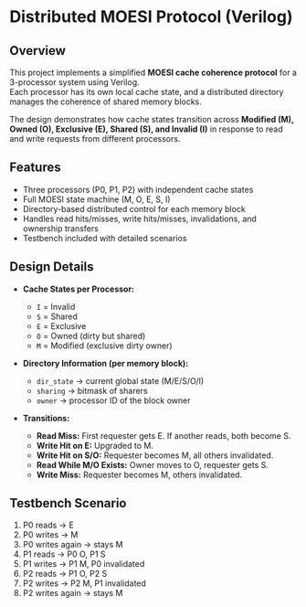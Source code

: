 # Distributed MOESI Protocol (Verilog)

## Overview
This project implements a simplified **MOESI cache coherence protocol** for a 3-processor system using Verilog.  
Each processor has its own local cache state, and a distributed directory manages the coherence of shared memory blocks.

The design demonstrates how cache states transition across **Modified (M), Owned (O), Exclusive (E), Shared (S), and Invalid (I)** in response to read and write requests from different processors.

## Features
- Three processors (P0, P1, P2) with independent cache states  
- Full MOESI state machine (M, O, E, S, I)  
- Directory-based distributed control for each memory block  
- Handles read hits/misses, write hits/misses, invalidations, and ownership transfers  
- Testbench included with detailed scenarios  

## Design Details
- **Cache States per Processor:**  
  - `I` = Invalid  
  - `S` = Shared  
  - `E` = Exclusive  
  - `O` = Owned (dirty but shared)  
  - `M` = Modified (exclusive dirty owner)  

- **Directory Information (per memory block):**  
  - `dir_state` → current global state (M/E/S/O/I)  
  - `sharing` → bitmask of sharers  
  - `owner` → processor ID of the block owner  

- **Transitions:**  
  - **Read Miss:** First requester gets E. If another reads, both become S.  
  - **Write Hit on E:** Upgraded to M.  
  - **Write Hit on S/O:** Requester becomes M, all others invalidated.  
  - **Read While M/O Exists:** Owner moves to O, requester gets S.  
  - **Write Miss:** Requester becomes M, others invalidated.  

## Testbench Scenario
1. P0 reads → E  
2. P0 writes → M  
3. P0 writes again → stays M  
4. P1 reads → P0 O, P1 S  
5. P1 writes → P1 M, P0 invalidated  
6. P2 reads → P1 O, P2 S  
7. P2 writes → P2 M, P1 invalidated  
8. P2 writes again → stays M  
